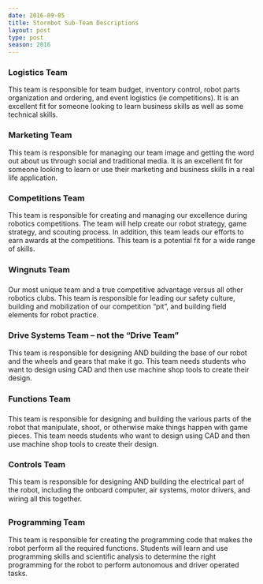 ```yaml
---
date: 2016-09-05
title: Stormbot Sub-Team Descriptions
layout: post
type: post
season: 2016
---
```


### Logistics Team
This team is responsible for team budget, inventory control, robot parts organization and ordering, and event logistics (ie competitions). It is an excellent fit for someone looking to learn business skills as well as some technical skills.


### Marketing Team 
This team is responsible for managing our team image and getting the word out about us through social and traditional media. It is an excellent fit for someone looking to learn or use their marketing and business skills in a real life application.

### Competitions Team 
This team is responsible for creating and managing our excellence during robotics competitions. The team will help create our robot strategy, game strategy, and scouting process. In addition, this team leads our efforts to earn awards at the competitions. This team is a potential fit for a wide range of skills.

### Wingnuts Team 
Our most unique team and a true competitive advantage versus all other robotics clubs. This team is responsible for leading our safety culture, building and mobilization of our competition “pit”, and building field elements for robot practice.


### Drive Systems Team – not the “Drive Team”
This team is responsible for designing AND building the base of our robot and the wheels and gears that make it go. This team needs students who want to design using CAD and then use machine shop tools to create their design.

### Functions Team 
This team is responsible for designing and building the various parts of the robot that manipulate, shoot, or otherwise make things happen with game pieces. This team needs students who want to design using CAD and then use machine shop tools to create their design.

### Controls Team 
This team is responsible for designing AND building the electrical part of the robot, including the onboard computer, air systems, motor drivers, and wiring all this together.

### Programming Team 
This team is responsible for creating the programming code that makes the robot perform all the required functions. Students will learn and use programming skills and scientific analysis to determine the right programming for the robot to perform autonomous and driver operated tasks.
